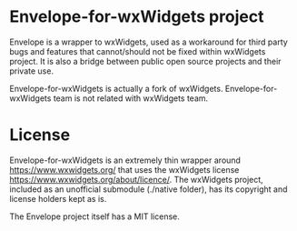 # Envelope-for-wxWidgets project

Envelope is a wrapper to wxWidgets, used as a workaround for third party bugs and features that cannot/should not be fixed within wxWidgets project. It is also a bridge between public open source projects and their private use.

Envelope-for-wxWidgets is actually a fork of wxWidgets. Envelope-for-wxWidgets team is not related with wxWidgets team.

# License

Envelope-for-wxWidgets is an extremely thin wrapper around https://www.wxwidgets.org/  that uses the wxWidgets license https://www.wxwidgets.org/about/licence/. The wxWidgets project, included as an unofficial submodule (./native folder), has its copyright and license holders kept as is.

The Envelope project itself has a MIT license.

